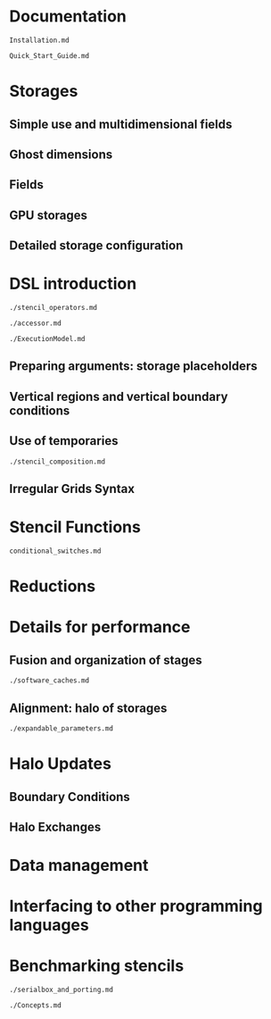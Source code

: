 # Documentation

```include
Installation.md
```

```include
Quick_Start_Guide.md
```

Storages
========

Simple use and multidimensional fields
--------------------------------------

Ghost dimensions
----------------

Fields
------

GPU storages
------------

Detailed storage configuration
------------------------------

DSL introduction
================

```include
./stencil_operators.md
```

```include
./accessor.md
```

```include
./ExecutionModel.md
```

Preparing arguments: storage placeholders
-----------------------------------------

Vertical regions and vertical boundary conditions
-------------------------------------------------

Use of temporaries
------------------

```include
./stencil_composition.md
```

Irregular Grids Syntax
----------------------

Stencil Functions
=================

```include
conditional_switches.md
```

Reductions
==========

Details for performance
=======================

Fusion and organization of stages
---------------------------------

```include
./software_caches.md
```

Alignment: halo of storages
---------------------------

```include
./expandable_parameters.md
```

Halo Updates
============

Boundary Conditions
-------------------

Halo Exchanges
--------------

Data management
===============

Interfacing to other programming languages
==========================================

Benchmarking stencils
=====================

```include
./serialbox_and_porting.md
```

```include
./Concepts.md
```
